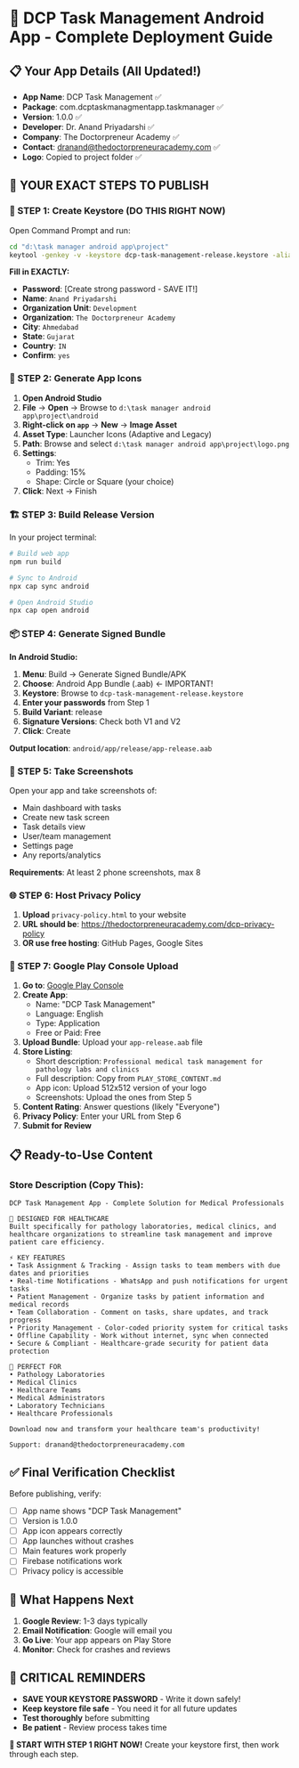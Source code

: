 # 🚀 DCP Task Management Android App - Complete Deployment Guide

## 📋 **Your App Details (All Updated!)**
- **App Name**: DCP Task Management ✅
- **Package**: com.dcptaskmanagmentapp.taskmanager ✅ 
- **Version**: 1.0.0 ✅
- **Developer**: Dr. Anand Priyadarshi ✅
- **Company**: The Doctorpreneur Academy ✅
- **Contact**: dranand@thedoctorpreneuracademy.com ✅
- **Logo**: Copied to project folder ✅

## 🎯 **YOUR EXACT STEPS TO PUBLISH**

### **🔐 STEP 1: Create Keystore (DO THIS RIGHT NOW)**
Open Command Prompt and run:
```bash
cd "d:\task manager android app\project"
keytool -genkey -v -keystore dcp-task-management-release.keystore -alias dcp-upload -keyalg RSA -keysize 2048 -validity 10000
```

**Fill in EXACTLY:**
- **Password**: [Create strong password - SAVE IT!]
- **Name**: `Anand Priyadarshi`
- **Organization Unit**: `Development`
- **Organization**: `The Doctorpreneur Academy`
- **City**: `Ahmedabad`
- **State**: `Gujarat` 
- **Country**: `IN`
- **Confirm**: `yes`

### **🎨 STEP 2: Generate App Icons**
1. **Open Android Studio**
2. **File** → **Open** → Browse to `d:\task manager android app\project\android`
3. **Right-click on `app`** → **New** → **Image Asset**
4. **Asset Type**: Launcher Icons (Adaptive and Legacy)
5. **Path**: Browse and select `d:\task manager android app\project\logo.png`
6. **Settings**: 
   - Trim: Yes
   - Padding: 15%
   - Shape: Circle or Square (your choice)
7. **Click**: Next → Finish

### **🏗️ STEP 3: Build Release Version**
In your project terminal:
```bash
# Build web app
npm run build

# Sync to Android  
npx cap sync android

# Open Android Studio
npx cap open android
```

### **📦 STEP 4: Generate Signed Bundle**
**In Android Studio:**
1. **Menu**: Build → Generate Signed Bundle/APK
2. **Choose**: Android App Bundle (.aab) ← IMPORTANT!
3. **Keystore**: Browse to `dcp-task-management-release.keystore`
4. **Enter your passwords** from Step 1
5. **Build Variant**: release
6. **Signature Versions**: Check both V1 and V2
7. **Click**: Create

**Output location**: `android/app/release/app-release.aab`

### **📱 STEP 5: Take Screenshots**
Open your app and take screenshots of:
- Main dashboard with tasks
- Create new task screen
- Task details view
- User/team management
- Settings page
- Any reports/analytics

**Requirements**: At least 2 phone screenshots, max 8

### **🌐 STEP 6: Host Privacy Policy**
1. **Upload** `privacy-policy.html` to your website
2. **URL should be**: https://thedoctorpreneuracademy.com/dcp-privacy-policy
3. **OR use free hosting**: GitHub Pages, Google Sites

### **🏪 STEP 7: Google Play Console Upload**
1. **Go to**: [Google Play Console](https://play.google.com/console)
2. **Create App**:
   - Name: "DCP Task Management"
   - Language: English
   - Type: Application
   - Free or Paid: Free
3. **Upload Bundle**: Upload your `app-release.aab` file
4. **Store Listing**:
   - Short description: `Professional medical task management for pathology labs and clinics`
   - Full description: Copy from `PLAY_STORE_CONTENT.md`
   - App icon: Upload 512x512 version of your logo
   - Screenshots: Upload the ones from Step 5
5. **Content Rating**: Answer questions (likely "Everyone")
6. **Privacy Policy**: Enter your URL from Step 6
7. **Submit for Review**

## 📋 **Ready-to-Use Content**

### **Store Description (Copy This):**
```
DCP Task Management App - Complete Solution for Medical Professionals

🏥 DESIGNED FOR HEALTHCARE
Built specifically for pathology laboratories, medical clinics, and healthcare organizations to streamline task management and improve patient care efficiency.

⚡ KEY FEATURES
• Task Assignment & Tracking - Assign tasks to team members with due dates and priorities
• Real-time Notifications - WhatsApp and push notifications for urgent tasks
• Patient Management - Organize tasks by patient information and medical records
• Team Collaboration - Comment on tasks, share updates, and track progress
• Priority Management - Color-coded priority system for critical tasks
• Offline Capability - Work without internet, sync when connected
• Secure & Compliant - Healthcare-grade security for patient data protection

🎯 PERFECT FOR
• Pathology Laboratories
• Medical Clinics
• Healthcare Teams
• Medical Administrators
• Laboratory Technicians
• Healthcare Professionals

Download now and transform your healthcare team's productivity!

Support: dranand@thedoctorpreneuracademy.com
```

## ✅ **Final Verification Checklist**
Before publishing, verify:
- [ ] App name shows "DCP Task Management"
- [ ] Version is 1.0.0
- [ ] App icon appears correctly
- [ ] App launches without crashes
- [ ] Main features work properly
- [ ] Firebase notifications work
- [ ] Privacy policy is accessible

## 🎉 **What Happens Next**
1. **Google Review**: 1-3 days typically
2. **Email Notification**: Google will email you
3. **Go Live**: Your app appears on Play Store
4. **Monitor**: Check for crashes and reviews

## 🚨 **CRITICAL REMINDERS**
- **SAVE YOUR KEYSTORE PASSWORD** - Write it down safely!
- **Keep keystore file safe** - You need it for all future updates
- **Test thoroughly** before submitting
- **Be patient** - Review process takes time

**🎯 START WITH STEP 1 RIGHT NOW!** Create your keystore first, then work through each step.
